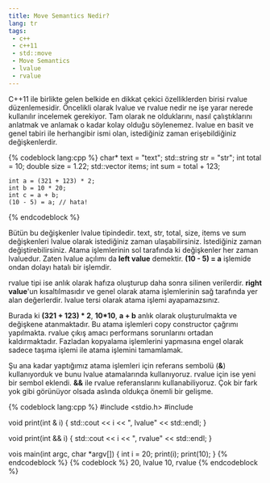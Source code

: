 ```yaml
---
title: Move Semantics Nedir?
lang: tr
tags:
 - c++
 - c++11
 - std::move
 - Move Semantics
 - lvalue
 - rvalue
---
```

C++11 ile birlikte gelen belkide en dikkat çekici özelliklerden birisi rvalue düzenlemesidir. Öncelikli olarak lvalue ve rvalue nedir ne işe yarar nerede kullanılır incelemek gerekiyor.
Tam olarak ne olduklarını, nasıl çalıştıklarını anlatmak ve anlamak o kadar kolay olduğu söylenemez. lvalue en basit ve genel tabiri ile herhangibir ismi olan, istediğiniz zaman erişebildiğiniz değişkenlerdir.

{% codeblock lang:cpp %}
    char* text = "text";
    std::string str = "str";
    int total = 10;
    double size = 1.22;
    std::vector<int> items;
    int sum = total + 123;

    int a = (321 + 123) * 2;
    int b = 10 * 20;
    int c = a + b;
    (10 - 5) = a; // hata!
{% endcodeblock %}

Bütün bu değişkenler lvalue tipindedir. text, str, total, size, items ve sum değişkenleri lvalue olarak istediğiniz zaman ulaşabilirsiniz. İstediğiniz zaman değiştirebilirsiniz. Atama işlemlerinin sol tarafında ki değişkenler her zaman lvaluedur. Zaten lvalue açılımı da **left value** demektir. **(10 - 5) = a** işlemide ondan dolayı hatalı bir işlemdir.

rvalue tipi ise anlık olarak hafıza oluşturup daha sonra silinen verilerdir. **right value**'un kısaltılmasıdır ve genel olarak atama işlemlerinin sağ tarafında yer alan değerlerdir. lvalue tersi olarak atama işlemi ayapamazsınız.

Burada ki **(321 + 123) * 2**, **10*10**, **a + b** anlık olarak oluşturulmakta ve değişkene atanmaktadır. Bu atama işlemleri copy constructor çağrımı yapılmakta.
rvalue çıkış amacı performans sorunlarını ortadan kaldırmaktadır. Fazladan kopyalama işlemlerini yapmasına engel olarak sadece taşıma işlemi ile atama işlemini tamamlamak.

Şu ana kadar yaptığımız atama işlemleri için referans sembolü (**&**) kullanıyorduk ve bunu lvalue atamalarında kullanıyoruz. rvalue için ise yeni bir sembol eklendi. **&&** ile rvalue referanslarını kullanabiliyoruz. Çok bir fark yok gibi görünüyor olsada aslında oldukça önemli bir gelişme.

{% codeblock lang:cpp %}
#include <stdio.h>
#include <iostream>

void print(int & i)
{
    std::cout << i << ", lvalue" << std::endl;
}

void print(int && i)
{
    std::cout << i << ", rvalue" << std::endl;
}

vois main(int argc, char *argv[])
{
    int i = 20;
    print(i);
    print(10);
}
{% endcodeblock %}
{% codeblock %}
20, lvalue
10, rvalue
{% endcodeblock %}